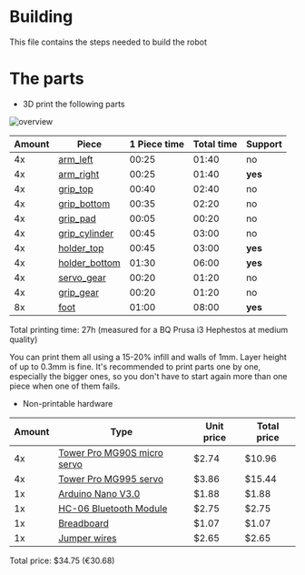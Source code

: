 # Building
This file contains the steps needed to build the robot

# The parts

* 3D print the following parts

![overview](https://raw.githubusercontent.com/twinone/rubik-robot/master/scad/overview.png)

Amount | Piece | 1 Piece time | Total time | Support
--- | --- | --- | --- | ---
4x | [arm_left](https://github.com/twinone/rubik-robot/blob/master/scad/build/arm_left.stl) | 00:25 | 01:40 | no
4x | [arm_right](https://github.com/twinone/rubik-robot/blob/master/scad/build/arm_right.stl) | 00:25 | 01:40 | **yes**
4x | [grip_top](https://github.com/twinone/rubik-robot/blob/master/scad/build/grip_top.stl) | 00:40 | 02:40 | no
4x | [grip_bottom](https://github.com/twinone/rubik-robot/blob/master/scad/build/grip_bottom.stl) | 00:35 | 02:20 | no
4x | [grip_pad](https://github.com/twinone/rubik-robot/blob/master/scad/build/grip_pad.stl) | 00:05 | 00:20 | no
4x | [grip_cylinder](https://github.com/twinone/rubik-robot/blob/master/scad/build/grip_cylinder.stl) | 00:45 | 03:00 | no
4x | [holder_top](https://github.com/twinone/rubik-robot/blob/master/scad/build/holder_top.stl) | 00:45 | 03:00 | **yes**
4x | [holder_bottom](https://github.com/twinone/rubik-robot/blob/master/scad/build/holder_bottom.stl) | 01:30 | 06:00 | **yes**
4x | [servo_gear](https://github.com/twinone/rubik-robot/blob/master/scad/build/servo_gear.stl) | 00:20 | 01:20 | no
4x | [grip_gear](https://github.com/twinone/rubik-robot/blob/master/scad/build/grip_gear.stl) | 00:20 | 01:20 | no
8x | [foot](https://github.com/twinone/rubik-robot/blob/master/scad/build/foot.stl) | 01:00 | 08:00 | **yes**

Total printing time: 27h (measured for a BQ Prusa i3 Hephestos at medium quality)

You can print them all using a 15-20% infill and walls of 1mm. Layer height of up to 0.3mm is fine. It's recommended to print parts one by one, especially the bigger ones, so you don't have to start again more than one piece when one of them fails.


* Non-printable hardware

Amount | Type | Unit price | Total price
--- | --- | --- | ---
4x | [Tower Pro MG90S micro servo](http://www.aliexpress.com/item/New-MG90S-Gear-Metal-Servo-Micro-Servo-For-Boat-Car-Plane-Helicopter/32627521737.html) | $2.74 | $10.96
4x | [Tower Pro MG995 servo](http://www.aliexpress.com/item/Towerpro-Servos-Digital-MG995-Servo-Metal-Gear-for-Arduino-Board-DIY-Smart-Vehicle-Helicopter-Airplane-Aeroplane/32465724289.html?spm=2114.01010208.3.20.8k8Rny&ws_ab_test=searchweb201556_0,searchweb201602_1_10037_10017_507_10032_401,searchweb201603_6&btsid=a9de8b50-e2ea-4e2f-8265-d85bdd6a58ad) | $3.86 | $15.44
1x | [Arduino Nano V3.0](http://www.aliexpress.com/item/Nano-CH340-ATmega328P-MicroUSB-Compatible-for-Arduino-Nano-V3/32572612009.html?spm=2114.01010208.3.1.kR0wPs&ws_ab_test=searchweb201556_0,searchweb201602_1_10037_10017_507_10032_401,searchweb201603_6&btsid=996c5237-8b2a-4063-bbd8-3e84b59453f0) | $1.88 | $1.88
1x | [HC-06 Bluetooth Module](http://www.aliexpress.com/item/Free-shipping-HC06-HC-06-Wireless-Serial-4-Pin-Bluetooth-RF-Transceiver-Module-RS232-TTL-for/32446248487.html?spm=2114.01010208.3.1.6oaKXn&ws_ab_test=searchweb201556_0,searchweb201602_1_10037_10017_507_10032_401,searchweb201603_6&btsid=b3f8c97e-f215-4245-b35a-6c0416e155e0) | $2.75 | $2.75
1x | [Breadboard](http://www.aliexpress.com/item/1pcs-Quality-mini-bread-board-breadboard-8-5CM-x-5-5CM-400-holes-For-expansion-arduino/1906352269.html) | $1.07 | $1.07
1x | [Jumper wires](http://www.aliexpress.com/item/120pcs-20cm-male-male-male-female-and-female-jumper-wire-Dupont-cable-for-Arduino/1728903423.html) | $2.65 | $2.65

Total price: $34.75 (€30.68)
 

